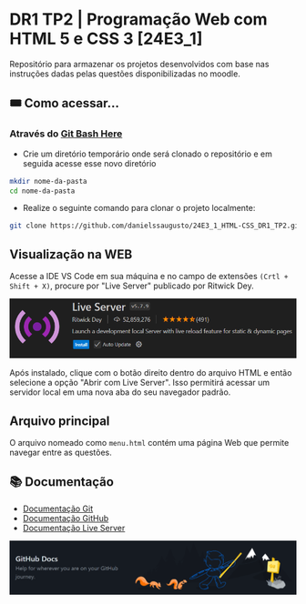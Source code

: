 # DR1 TP2 | Programação Web com HTML 5 e CSS 3 [24E3_1]

Repositório para armazenar os projetos desenvolvidos com base nas instruções dadas pelas questões disponibilizadas no moodle.

## 🎟️ Como acessar...
### Através do [Git Bash Here](https://git-scm.com/)
 - Crie um diretório temporário onde será clonado o repositório e em seguida acesse esse novo diretório
 ```bash
 mkdir nome-da-pasta
 cd nome-da-pasta
```
 - Realize o seguinte comando para clonar o projeto localmente:
 ```bash
 git clone https://github.com/danielssaugusto/24E3_1_HTML-CSS_DR1_TP2.git daniel_augusto_DR1_TP2
```
## Visualização na WEB

Acesse a IDE VS Code em sua máquina e no campo de extensões `(Crtl + Shift + X)`, procure por "Live Server" publicado por Ritwick Dey.

![Live Server](assets/live-server.png)

Após instalado, clique com o botão direito dentro do arquivo HTML e então selecione a opção "Abrir com Live Server".
Isso permitirá acessar um servidor local em uma nova aba do seu navegador padrão.

## Arquivo principal
O arquivo nomeado como `menu.html` contém uma página Web que permite navegar entre as questões.

## 📚 Documentação
 - [Documentação Git](https://docs.github.com/en/get-started/using-git/about-git)
 - [Documentação GitHub](https://docs.github.com/en/get-started/start-your-journey/about-github-and-git)
 - [Documentação Live Server](https://marketplace.visualstudio.com/items?itemName=ritwickdey.LiveServer)

 ![GitHub Docs](assets/github-docs.png)
